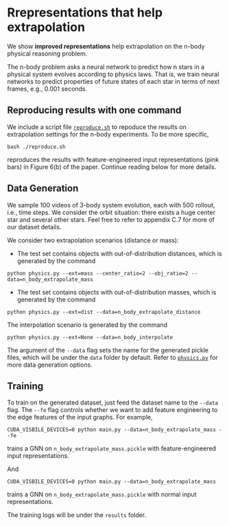 # Rrepresentations that help extrapolation

We show **improved representations** help extrapolation on the n-body physical reasoning problem.

The n-body problem asks a neural network to predict how n stars in a physical system evolves according to physics laws. That is, we train neural networks to predict properties of future states of each star in terms of next frames, e.g., 0.001 seconds.


## Reproducing results with one command
We include a script file [`reproduce.sh`](./reproduce.sh) to repoduce the results on extrapolation settings for the n-body experiments. To be more specific,
```
bash ./reproduce.sh
```
reproduces the results with feature-engineered input representations (pink bars) in Figure 6(b) of the paper. Continue reading below for more details.


## Data Generation
We sample 100 videos of 3-body system evolution, each with 500 rollout, i.e., time steps. We consider the orbit situation: there exists a huge center star and several other stars. Feel free to refer to appendix C.7 for more of our dataset details.

We consider two extrapolation scenarios (distance or  mass):
- The test set contains objects with out-of-distribution distances, which is generated by the command
```
python physics.py --ext=mass --center_ratio=2 --obj_ratio=2 --data=n_body_extrapolate_mass
```

- The test set contains objects with out-of-distribution masses, which is generated by the command
```
python physics.py --ext=dist --data=n_body_extrapolate_distance
```

The interpolation scenario is generated by the command
```
python physics.py --ext=None --data=n_body_interpolate
```

The argument of the `--data` flag sets the name for the generated pickle files, which will be under the `data` folder by default. Refer to [`physics.py`](./physics.py) for more data generation options.

## Training
To train on the generated dataset, just feed the dataset name to the `--data` flag. The `--fe` flag controls whether we want to add feature engineering to the edge features of the input graphs. For example,
```
CUDA_VISBILE_DEVICES=0 python main.py --data=n_body_extrapolate_mass --fe
```
trains a GNN on `n_body_extrapolate_mass.pickle` with feature-engineered input representations.

And 

```
CUDA_VISBILE_DEVICES=0 python main.py --data=n_body_extrapolate_mass 
```
trains a GNN on `n_body_extrapolate_mass.pickle` with normal input representations. 


The training logs will be under the `results` folder.
